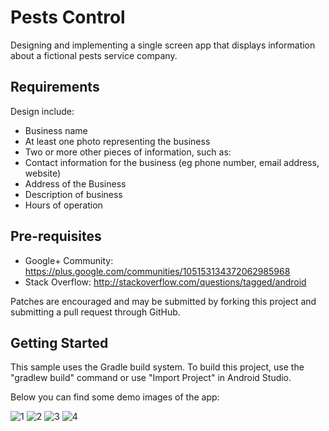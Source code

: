 # Pests Control

Designing and implementing a single screen app that displays information about a fictional pests service company. 

## Requirements

Design include:

- Business name
- At least one photo representing the business
- Two or more other pieces of information, such as:
- Contact information for the business (eg phone number, email address, website)
- Address of the Business
- Description of business
- Hours of operation

## Pre-requisites

- Google+ Community: https://plus.google.com/communities/105153134372062985968
- Stack Overflow: http://stackoverflow.com/questions/tagged/android

Patches are encouraged and may be submitted by forking this project and submitting a pull request through GitHub.

## Getting Started

This sample uses the Gradle build system. To build this project, use the "gradlew build" command or use "Import Project" in Android Studio.

Below you can find some demo images of the app:

![1](https://user-images.githubusercontent.com/33226462/40026352-f4d7e774-57cc-11e8-82ca-8542b63da62f.png)
![2](https://user-images.githubusercontent.com/33226462/40026353-f4fca96a-57cc-11e8-88f5-73e7dd7e16db.png)
![3](https://user-images.githubusercontent.com/33226462/40026354-f52348ae-57cc-11e8-80c6-f7bcbb93016e.png)
![4](https://user-images.githubusercontent.com/33226462/40026355-f54e1d7c-57cc-11e8-82cd-f86dc75684b3.png)

